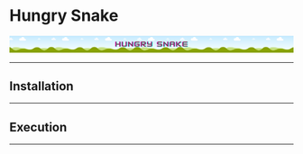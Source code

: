 # Hungry Snake

![image](https://github.com/ken1009us/hungry-snake/blob/main/img/header.png "header")

---

## Installation

---




## Execution

---






